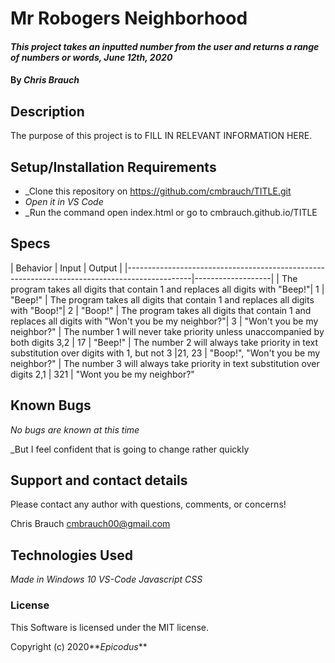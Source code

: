 # Mr Robogers Neighborhood

#### _This project takes an inputted number from the user and returns a range of numbers or words, June 12th, 2020_

#### By _**Chris Brauch**_

## Description

The purpose of this project is to FILL IN RELEVANT INFORMATION HERE.

## Setup/Installation Requirements

* _Clone this repository on https://github.com/cmbrauch/TITLE.git
* _Open it in VS Code_
* _Run the command open index.html or go to cmbrauch.github.io/TITLE

## Specs
| Behavior                                                                        |  Input     | Output            |
|----------------------------------------------------------------------------------------------|-------------------|
| The program takes all digits that contain 1 and replaces all digits with "Beep!"| 1          | "Beep!"
| The program takes all digits that contain 1 and replaces all digits with "Boop!"| 2          | "Boop!"
| The program takes all digits that contain 1 and replaces all digits with "Won't you be my neighbor?"| 3         | "Won't you be my neighbor?"
| The number 1 will never take priority unless unaccompanied by both digits 3,2   | 17         | "Beep!"
| The number 2 will always take priority in text substitution over digits with 1, but not 3 |21, 23   | "Boop!", "Won't you be my neighbor?"
| The number 3 will always take priority in text substitution over digits 2,1     | 321         | "Wont you be my neighbor?"

## Known Bugs

_No bugs are known at this time_

_But I feel confident that is going to change rather quickly

## Support and contact details

Please contact any author with questions, comments, or concerns!

Chris Brauch <cmbrauch00@gmail.com>

## Technologies Used

_Made in Windows 10_
_VS-Code_
_Javascript_
_CSS_

### License

This Software is licensed under the MIT license.

Copyright (c) 2020**_Epicodus_**